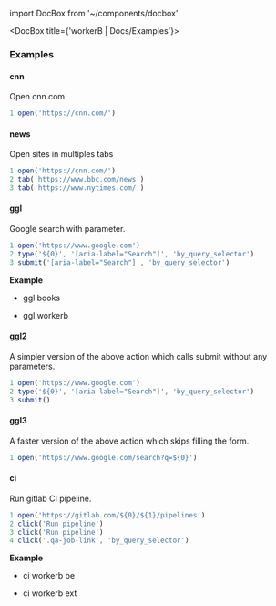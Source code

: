 import DocBox from '~/components/docbox'

<DocBox title={'workerB | Docs/Examples'}>

### **Examples**

#### **cnn**

Open cnn.com

```javascript
1 open('https://cnn.com/')
```

#### **news**

Open sites in multiples tabs

```javascript
1 open('https://cnn.com/')
2 tab('https://www.bbc.com/news')
3 tab('https://www.nytimes.com/')
```

#### **ggl**

Google search with parameter.

```javascript
1 open('https://www.google.com')
2 type('${0}', '[aria-label="Search"]', 'by_query_selector')
3 submit('[aria-label="Search"]', 'by_query_selector')
```

**Example**

-   ggl books

-   ggl workerb

#### **ggl2**

A simpler version of the above action which calls submit without any parameters.

```javascript
1 open('https://www.google.com')
2 type('${0}', '[aria-label="Search"]', 'by_query_selector')
3 submit()
```

#### **ggl3**

A faster version of the above action which skips filling the form.

```javascript
1 open('https://www.google.com/search?q=${0}')
```

#### **ci**

Run gitlab CI pipeline.

```javascript
1 open('https://gitlab.com/${0}/${1}/pipelines')
2 click('Run pipeline')
3 click('Run pipeline')
4 click('.qa-job-link', 'by_query_selector')
```

**Example**

-   ci workerb be

-   ci workerb ext

</DocBox>
